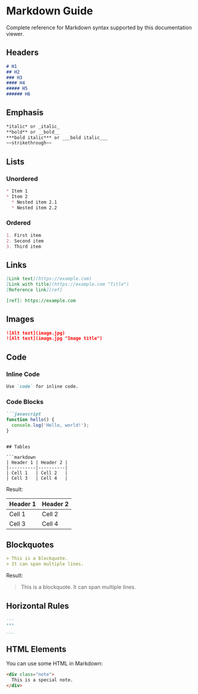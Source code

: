 # Markdown Guide

Complete reference for Markdown syntax supported by this documentation viewer.

## Headers

```markdown
# H1
## H2
### H3
#### H4
##### H5
###### H6
```

## Emphasis

```markdown
*italic* or _italic_
**bold** or __bold__
***bold italic*** or ___bold italic___
~~strikethrough~~
```

## Lists

### Unordered

```markdown
* Item 1
* Item 2
  * Nested item 2.1
  * Nested item 2.2
```

### Ordered

```markdown
1. First item
2. Second item
3. Third item
```

## Links

```markdown
[Link text](https://example.com)
[Link with title](https://example.com "Title")
[Reference link][ref]

[ref]: https://example.com
```

## Images

```markdown
![Alt text](image.jpg)
![Alt text](image.jpg "Image title")
```

## Code

### Inline Code

```markdown
Use `code` for inline code.
```

### Code Blocks

```markdown
```javascript
function hello() {
  console.log('Hello, world!');
}
```
```

## Tables

```markdown
| Header 1 | Header 2 |
|----------|----------|
| Cell 1   | Cell 2   |
| Cell 3   | Cell 4   |
```

Result:

| Header 1 | Header 2 |
|----------|----------|
| Cell 1   | Cell 2   |
| Cell 3   | Cell 4   |

## Blockquotes

```markdown
> This is a blockquote.
> It can span multiple lines.
```

Result:

> This is a blockquote.
> It can span multiple lines.

## Horizontal Rules

```markdown
---
***
___
```

## HTML Elements

You can use some HTML in Markdown:

```html
<div class="note">
  This is a special note.
</div>
```
